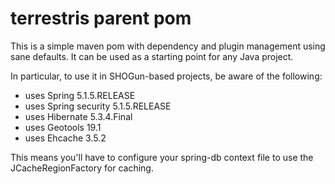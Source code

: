 # terrestris parent pom

This is a simple maven pom with dependency and plugin management using
sane defaults. It can be used as a starting point for any Java
project.

In particular, to use it in SHOGun-based projects, be aware of the
following:

* uses Spring 5.1.5.RELEASE
* uses Spring security 5.1.5.RELEASE
* uses Hibernate 5.3.4.Final
* uses Geotools 19.1
* uses Ehcache 3.5.2

This means you'll have to configure your spring-db context file to
use the JCacheRegionFactory for caching.
